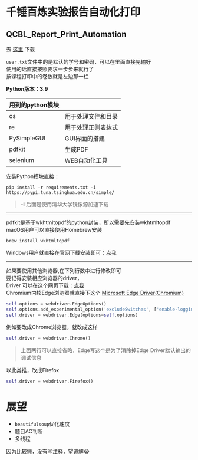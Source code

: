 # 千锤百炼实验报告自动化打印
## QCBL_Report_Print_Automation

去 [这里](https://github.com/1595258509/QCBL_Report_Print_Automation/releases/) 下载

`user.txt`文件中的是默认的学号和密码，可以在里面直接先输好\
使用的话直接按照要求一步步来就行了\
按课程打印中的卷数就是左边那一栏

**Python版本：3.9**

| 用到的python模块 |                    |
| :--              | :--                |
| os               | 用于处理文件和目录 |
| re               | 用于处理正则表达式 |
| PySimpleGUI      | GUI界面的搭建      |
| pdfkit           | 生成PDF            |
| selenium         | WEB自动化工具      |

安装Python模块直接：
```shell
pip install -r requirements.txt -i https://pypi.tuna.tsinghua.edu.cn/simple/
```
>**-i** 后面是使用清华大学镜像源加速下载

---

pdfkit是基于wkhtmltopdf的python封装，所以需要先安装wkhtmltopdf\
macOS用户可以直接使用Homebrew安装
```shell
brew install wkhtmltopdf
```
Windows用户就直接在官网下载安装即可：[点我](https://wkhtmltopdf.org/downloads.html)

---

如果要使用其他浏览器,在下列行数中进行修改即可\
要记得安装相应浏览器的driver，\
Driver 可以在这个网页下载：[点我](https://liushilive.github.io/github_selenium_drivers/index.html) \
Chromium内核Edge浏览器就直接下这个 [Microsoft Edge Driver(Chromium)](https://developer.microsoft.com/zh-cn/microsoft-edge/tools/webdriver/)

```python
self.options = webdriver.EdgeOptions()
self.options.add_experimental_option('excludeSwitches', ['enable-logging'])
self.driver = webdriver.Edge(options=self.options)
```

例如要改成Chrome浏览器，就改成这样

```python
self.driver = webdriver.Chrome()
```
> 上面两行可以直接省略，Edge写这个是为了清除掉Edge Driver默认输出的调试信息

以此类推，改成Firefox
```python
self.driver = webdriver.Firefox()
```

# 展望
+ `beautifulsoup`优化速度
+ 题目AC判断
+ 多线程

因为比较懒，没有写注释，望谅解😭